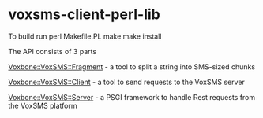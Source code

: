 # voxsms-client-perl-lib

To build run
perl Makefile.PL
make
make install

The API consists of 3 parts

[Voxbone::VoxSMS::Fragment](/Voxbone::VoxSMS::Fragment.md) - a tool to split a string into SMS-sized chunks

[Voxbone::VoxSMS::Client](/Voxbone::VoxSMS::Client.md) - a tool to send requests to the VoxSMS server

[Voxbone::VoxSMS::Server](/Voxbone::VoxSMS::Server.md) - a PSGI framework to handle Rest requests from the VoxSMS platform
